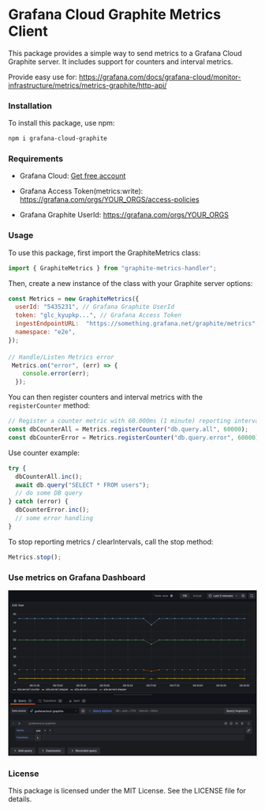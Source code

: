 # Grafana Cloud Graphite Metrics Client

This package provides a simple way to send metrics to a Grafana Cloud Graphite server. It includes support for counters and interval metrics.

Provide easy use for: https://grafana.com/docs/grafana-cloud/monitor-infrastructure/metrics/metrics-graphite/http-api/

### Installation

To install this package, use npm:

```bash
npm i grafana-cloud-graphite
```

### Requirements

- Grafana Cloud: [Get free account](https://grafana.com/auth/sign-up?refCode=gr8zEPmXdDewWfA)

- Grafana Access Token(metrics:write): https://grafana.com/orgs/YOUR_ORGS/access-policies

- Grafana Graphite UserId: https://grafana.com/orgs/YOUR_ORGS

### Usage

To use this package, first import the GraphiteMetrics class:

```javascript
import { GraphiteMetrics } from "graphite-metrics-handler";
```

Then, create a new instance of the class with your Graphite server options:

```javascript
const Metrics = new GraphiteMetrics({
  userId: "5435231", // Grafana Graphite UserId
  token: "glc_kyupkp...", // Grafana Access Token
  ingestEndpointURL:  "https://something.grafana.net/graphite/metrics",
  namespace: "e2e",
});

// Handle/Listen Metrics error
 Metrics.on("error", (err) => {
    console.error(err);
  });
```

You can then register counters and interval metrics with the `registerCounter` method:

```javascript
// Register a counter metric with 60.000ms (1 minute) reporting interval
const dbCounterAll = Metrics.registerCounter("db.query.all", 60000);
const dbCounterError = Metrics.registerCounter("db.query.error", 60000);
```

Use counter example:

```javascript
try {
  dbCounterAll.inc();
  await db.query("SELECT * FROM users");
  // do some DB query
} catch (error) {
  dbCounterError.inc();
  // some error handling
}
```

To stop reporting metrics / clearIntervals, call the stop method:

```javascript
Metrics.stop();
```

### Use metrics on Grafana Dashboard

![Dashboard Screenshot Example](./docs/dashboardscreenshot.png)

### License

This package is licensed under the MIT License. See the LICENSE file for details.
